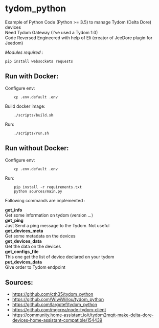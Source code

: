 # tydom_python

Example of Python Code (Python >= 3.5) to manage Tydom (Delta Dore) devices  
Need Tydom Gateway (I've used a Tydom 1.0)  
Code Reversed Engineered with help of Eli (creator of JeeDore plugin for Jeedom)  

*Modules required :*  

    pip install websockets requests
  
## Run with Docker:
Configure env:
```
    cp .env.default .env
```

Build docker image:
```
    ./scripts/build.sh
```

Run:
```
    ./scripts/run.sh
```

## Run without Docker:
Configure env:
```
    cp .env.default .env
```

Run:
```
    pip install -r requirements.txt
    python sources/main.py
```
  
Following commands are implemented :  

**get_info**  
Get some information on tydom (version ...)  
**get_ping**  
Just Send a ping message to the Tydom. Not useful  
**get_devices_meta**  
Get some metadata on the devices  
**get_devices_data**  
Get the data on the devices  
**get_configs_file**  
This one get the list of device declared on your tydom  
**put_devices_data**  
Give order to Tydom endpoint  

## Sources: 
- https://github.com/cth35/tydom_python
- https://github.com/WiwiWillou/tydom_python
- https://github.com/largotef/tydom_python
- https://github.com/mgcrea/node-tydom-client
- https://community.home-assistant.io/t/tydom2mqtt-make-delta-dore-devices-home-assistant-compatible/154439

